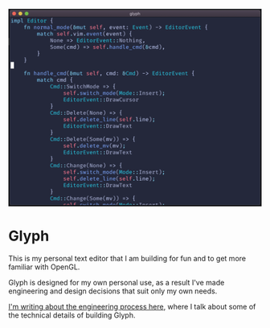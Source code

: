 ![Header image](images/rust.png)
# Glyph


This is my personal text editor that I am building for fun and to get more familiar with OpenGL.

Glyph is designed for my own personal use, as a result I've made engineering and design decisions that suit only my own needs.

[I'm writing about the engineering process here](https://zackoverflow.dev), where I talk about some of the technical details of building Glyph.
